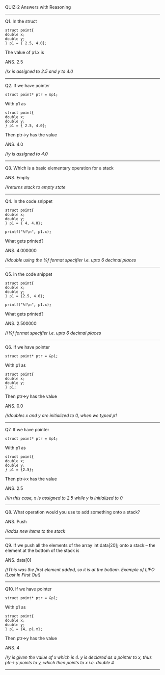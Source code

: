 QUIZ-2 Answers with Reasoning

********************************************************************************************************************************************

Q1. In the struct

    struct point{
    double x;
    double y;
    } p1 = { 2.5, 4.0};
   
   The value of p1.x is
  
ANS. 2.5

//*x is assigned to 2.5 and y to 4.0*

********************************************************************************************************************************************

Q2. If we have pointer 

    struct point* ptr = &p1;
    
   With p1 as
   
    struct point{
    double x;
    double y;
    } p1 = { 2.5, 4.0};
    
   Then ptr->y has the value
   
ANS. 4.0

//*y is assigned to 4.0*

********************************************************************************************************************************************

Q3. Which is a basic elementary operation for a stack

ANS. Empty

//*returns stack to empty state*


********************************************************************************************************************************************

Q4. In the code snippet

    struct point{
    double x;
    double y;
    } p1 = { 4, 4.0};

    printf("%f\n", p1.x);
    
   What gets printed?
   
ANS. 4.000000

//*double using the %f format specifier i.e. upto 6 decimal places*

********************************************************************************************************************************************

Q5. in the code snippet

    struct point{
    double x;
    double y;
    } p1 = {2.5, 4.0};

    printf("%f\n", p1.x);
    
   What gets printed?
   
ANS. 2.500000

//*%f format specifier i.e. upto 6 decimal places*

********************************************************************************************************************************************

Q6. If we have pointer 

    struct point* ptr = &p1;
   
   With p1 as
   
    struct point{
    double x;
    double y;
    } p1;
    
   Then ptr->y has the value
   
ANS. 0.0

//*doubles x and y are initialized to 0, when we typed p1*

********************************************************************************************************************************************

Q7. If we have pointer 

    struct point* ptr = &p1;
    
   With p1 as
    
    struct point{
    double x;
    double y;
    } p1 = {2.5};
    
   Then ptr->x has the value
    
ANS. 2.5

//*In this case, x is assigned to 2.5 while y is initialized to 0*

********************************************************************************************************************************************

Q8. What operation would you use to add something onto a stack?

ANS. Push

//*adds new items to the stack*

********************************************************************************************************************************************

Q9. If we push all the elements of the array int data[20]; onto a stack – the element at the bottom of the stack is

ANS. data[0]

//*This was the first element added, so it is at the bottom. Example of LIFO (Last In First Out)*

********************************************************************************************************************************************

Q10. If we have pointer 

    struct point* ptr = &p1;
    
   With p1 as
   
    struct point{
    double x;
    double y;
    } p1 = {4, p1.x};
    
   Then ptr->y has the value

ANS. 4

//*y is given the value of x which is 4. y is declared as a pointer to x, thus ptr-> y points to y, which then points to x i.e. double 4*

********************************************************************************************************************************************
